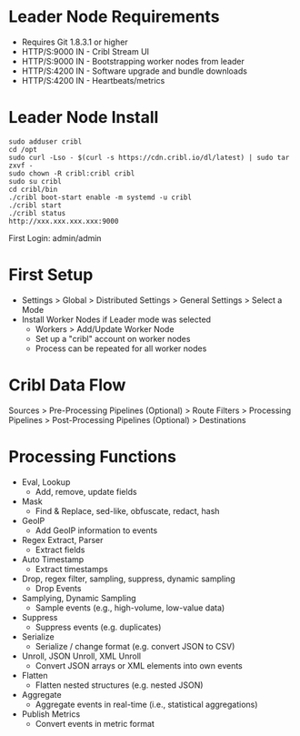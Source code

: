 ﻿# Leader Node Requirements
- Requires Git 1.8.3.1 or higher
- HTTP/S:9000 IN - Cribl Stream UI
- HTTP/S:9000 IN - Bootstrapping worker nodes from leader
- HTTP/S:4200 IN - Software upgrade and bundle downloads
- HTTP/S:4200 IN - Heartbeats/metrics


# Leader Node Install
```
sudo adduser cribl
cd /opt
sudo curl -Lso - $(curl -s https://cdn.cribl.io/dl/latest) | sudo tar zxvf -
sudo chown -R cribl:cribl cribl
sudo su cribl
cd cribl/bin
./cribl boot-start enable -m systemd -u cribl
./cribl start
./cribl status
http://xxx.xxx.xxx.xxx:9000
```

First Login: admin/admin

# First Setup
- Settings > Global > Distributed Settings > General Settings > Select a Mode
- Install Worker Nodes if Leader mode was selected
  - Workers > Add/Update Worker Node
  - Set up a "cribl" account on worker nodes
  - Process can be repeated for all worker nodes


# Cribl Data Flow
Sources > Pre-Processing Pipelines (Optional) > Route Filters > Processing Pipelines > Post-Processing Pipelines (Optional) > Destinations

# Processing Functions
- Eval, Lookup
  - Add, remove, update fields
- Mask
  - Find & Replace, sed-like, obfuscate, redact, hash
- GeoIP
  - Add GeoIP information to events
- Regex Extract, Parser
  - Extract fields
- Auto Timestamp
  - Extract timestamps
- Drop, regex filter, sampling, suppress, dynamic sampling
  - Drop Events
- Samplying, Dynamic Sampling
  - Sample events (e.g., high-volume, low-value data)
- Suppress
  - Suppress events (e.g. duplicates)
- Serialize
  - Serialize / change format (e.g. convert JSON to CSV)
- Unroll, JSON Unroll, XML Unroll
  - Convert JSON arrays or XML elements into own events
- Flatten
  - Flatten nested structures (e.g. nested JSON)
- Aggregate
  - Aggregate events in real-time (i.e., statistical aggregations)
- Publish Metrics
  - Convert events in metric format
